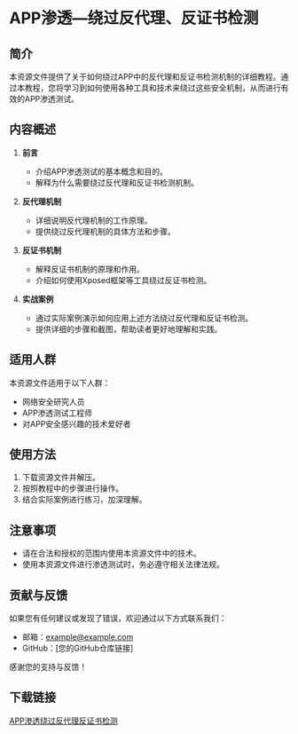 # APP渗透—绕过反代理、反证书检测

## 简介

本资源文件提供了关于如何绕过APP中的反代理和反证书检测机制的详细教程。通过本教程，您将学习到如何使用各种工具和技术来绕过这些安全机制，从而进行有效的APP渗透测试。

## 内容概述

1. **前言**
   - 介绍APP渗透测试的基本概念和目的。
   - 解释为什么需要绕过反代理和反证书检测机制。

2. **反代理机制**
   - 详细说明反代理机制的工作原理。
   - 提供绕过反代理机制的具体方法和步骤。

3. **反证书机制**
   - 解释反证书机制的原理和作用。
   - 介绍如何使用Xposed框架等工具绕过反证书检测。

4. **实战案例**
   - 通过实际案例演示如何应用上述方法绕过反代理和反证书检测。
   - 提供详细的步骤和截图，帮助读者更好地理解和实践。

## 适用人群

本资源文件适用于以下人群：
- 网络安全研究人员
- APP渗透测试工程师
- 对APP安全感兴趣的技术爱好者

## 使用方法

1. 下载资源文件并解压。
2. 按照教程中的步骤进行操作。
3. 结合实际案例进行练习，加深理解。

## 注意事项

- 请在合法和授权的范围内使用本资源文件中的技术。
- 使用本资源文件进行渗透测试时，务必遵守相关法律法规。

## 贡献与反馈

如果您有任何建议或发现了错误，欢迎通过以下方式联系我们：
- 邮箱：example@example.com
- GitHub：[您的GitHub仓库链接]

感谢您的支持与反馈！

## 下载链接

[APP渗透绕过反代理反证书检测](https://pan.quark.cn/s/34cc935c9f20)